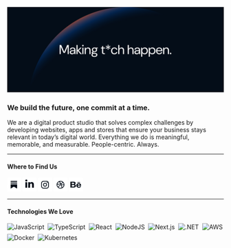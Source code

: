 <img class="logo" src="../static/miew-banner.png" alt="Miew Banner"/>

### We build the future, one commit at a time.

We are a digital product studio that solves complex challenges by developing websites, apps and stores that ensure your business stays relevant in today’s digital world. Everything we do is meaningful, memorable, and measurable. People-centric. Always.

---

#### Where to Find Us
[![Website](../static/Miewton-icons.png)](https://www.miew.pt) 
[![LinkedIn](../static/Miewton-icons-1.png)](https://www.linkedin.com/company/miew/) 
[![Instagram](../static/Miewton-icons-2.png)](https://www.instagram.com/wearemiew/) 
[![Dribbble](../static/Miewton-icons-3.png)](https://dribbble.com/miew) 
[![Behance](../static/Miewton-icons-4.png)](https://www.behance.net/miew) 

---
#### Technologies We Love
<div style="display: flex; flex-wrap: wrap; gap: 8px;">
    <img src="https://img.shields.io/badge/javascript-%23F7DF1E.svg?logo=javascript&logoColor=white" alt="JavaScript" />
    <img src="https://img.shields.io/badge/typescript-%23007ACC.svg?logo=typescript&logoColor=white" alt="TypeScript" />
    <img src="https://img.shields.io/badge/react-%2320232a.svg?logo=react&logoColor=%2361DAFB" alt="React" />
    <img src="https://img.shields.io/badge/Node.js-6DA55F?logo=node.js&logoColor=white" alt="NodeJS" />
    <img src="https://img.shields.io/badge/Next.js-black?logo=next.js&logoColor=white" alt="Next.js" />
    <img src="https://img.shields.io/badge/.NET-512BD4?logo=dotnet&logoColor=white" alt=".NET" />
    <img src="https://img.shields.io/badge/AWS-%23FF9900.svg?logo=amazon-web-services&logoColor=white" alt="AWS" />
    <img src="https://img.shields.io/badge/docker-%230db7ed.svg?logo=docker&logoColor=white" alt="Docker" />
    <img src="https://img.shields.io/badge/kubernetes-%23326ce5.svg?logo=kubernetes&logoColor=white" alt="Kubernetes" />
</div>
